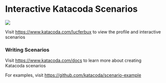 # Interactive Katacoda Scenarios

[![](http://shields.katacoda.com/katacoda/lucferbux/count.svg)](https://www.katacoda.com/lucferbux "Get your profile on Katacoda.com")

Visit https://www.katacoda.com/lucferbux to view the profile and interactive scenarios

### Writing Scenarios
Visit https://www.katacoda.com/docs to learn more about creating Katacoda scenarios

For examples, visit https://github.com/katacoda/scenario-example
